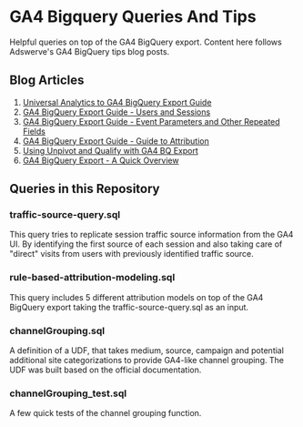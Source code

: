 # GA4 Bigquery Queries And Tips
Helpful queries on top of the GA4 BigQuery export. Content here follows Adswerve's GA4 BigQuery tips blog posts.

## Blog Articles
1. [Universal Analytics to GA4 BigQuery Export Guide](https://adswerve.com/blog/universal-analytics-to-ga4-bigquery-export-guide/)
2. [GA4 BigQuery Export Guide - Users and Sessions](https://adswerve.com/blog/ga4-bigquery-guide-users-and-sessions-part-one/)
3. [GA4 BigQuery Export Guide - Event Parameters and Other Repeated Fields](https://adswerve.com/blog/ga4-bigquery-tips-event-parameters-and-other-repeated-fields-part-two/)
4. [GA4 BigQuery Export Guide - Guide to Attribution](https://adswerve.com/blog/ga4-bigquery-tips-guide-to-attribution/)
5. [Using Unpivot and Qualify with GA4 BQ Export](https://adswerve.com/blog/using-bigquerys-new-unpivot-and-qualify-features-with-the-ga4-export/)
6. [GA4 BigQuery Export - A Quick Overview](https://adswerve.com/blog/the-google-analytics-4-bigquery-export-a-quick-overview/)

## Queries in this Repository
### traffic-source-query.sql
This query tries to replicate session traffic source information from the GA4 UI. By identifying the first source of each session and also taking care of "direct" visits from users with previously identified traffic source.

### rule-based-attribution-modeling.sql
This query includes 5 different attribution models on top of the GA4 BigQuery export taking the traffic-source-query.sql as an input.

### channelGrouping.sql
A definition of a UDF, that takes medium, source, campaign and potential additional site categorizations to provide GA4-like channel grouping. The UDF was built based on the official documentation.

### channelGrouping_test.sql
A few quick tests of the channel grouping function.
